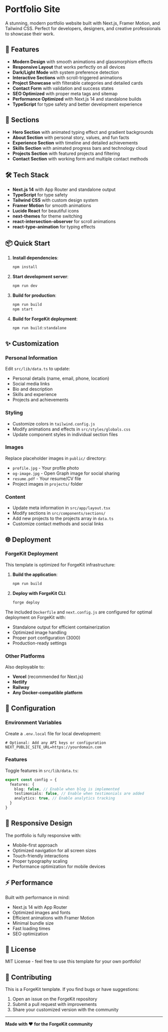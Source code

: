 # Portfolio Site

A stunning, modern portfolio website built with Next.js, Framer Motion, and Tailwind CSS. Perfect for developers, designers, and creative professionals to showcase their work.

## 🚀 Features

- **Modern Design** with smooth animations and glassmorphism effects
- **Responsive Layout** that works perfectly on all devices
- **Dark/Light Mode** with system preference detection
- **Interactive Sections** with scroll-triggered animations
- **Project Showcase** with filterable categories and detailed cards
- **Contact Form** with validation and success states
- **SEO Optimized** with proper meta tags and sitemap
- **Performance Optimized** with Next.js 14 and standalone builds
- **TypeScript** for type safety and better development experience

## 🎨 Sections

- **Hero Section** with animated typing effect and gradient backgrounds
- **About Section** with personal story, values, and fun facts
- **Experience Section** with timeline and detailed achievements
- **Skills Section** with animated progress bars and technology cloud
- **Projects Section** with featured projects and filtering
- **Contact Section** with working form and multiple contact methods

## 🛠️ Tech Stack

- **Next.js 14** with App Router and standalone output
- **TypeScript** for type safety
- **Tailwind CSS** with custom design system
- **Framer Motion** for smooth animations
- **Lucide React** for beautiful icons
- **next-themes** for theme switching
- **react-intersection-observer** for scroll animations
- **react-type-animation** for typing effects

## 📦 Quick Start

1. **Install dependencies**:
   ```bash
   npm install
   ```

2. **Start development server**:
   ```bash
   npm run dev
   ```

3. **Build for production**:
   ```bash
   npm run build
   npm start
   ```

4. **Build for ForgeKit deployment**:
   ```bash
   npm run build:standalone
   ```

## ✨ Customization

### Personal Information
Edit `src/lib/data.ts` to update:
- Personal details (name, email, phone, location)
- Social media links
- Bio and description
- Skills and experience
- Projects and achievements

### Styling
- Customize colors in `tailwind.config.js`
- Modify animations and effects in `src/styles/globals.css`
- Update component styles in individual section files

### Images
Replace placeholder images in `public/` directory:
- `profile.jpg` - Your profile photo
- `og-image.jpg` - Open Graph image for social sharing
- `resume.pdf` - Your resume/CV file
- Project images in `projects/` folder

### Content
- Update meta information in `src/app/layout.tsx`
- Modify sections in `src/components/sections/`
- Add new projects to the projects array in `data.ts`
- Customize contact methods and social links

## 🌐 Deployment

### ForgeKit Deployment
This template is optimized for ForgeKit infrastructure:

1. **Build the application**:
   ```bash
   npm run build
   ```

2. **Deploy with ForgeKit CLI**:
   ```bash
   forge deploy
   ```

The included `Dockerfile` and `next.config.js` are configured for optimal deployment on ForgeKit with:
- Standalone output for efficient containerization
- Optimized image handling
- Proper port configuration (3000)
- Production-ready settings

### Other Platforms
Also deployable to:
- **Vercel** (recommended for Next.js)
- **Netlify**
- **Railway**
- **Any Docker-compatible platform**

## 🔧 Configuration

### Environment Variables
Create a `.env.local` file for local development:
```env
# Optional: Add any API keys or configuration
NEXT_PUBLIC_SITE_URL=https://yourdomain.com
```

### Features
Toggle features in `src/lib/data.ts`:
```typescript
export const config = {
  features: {
    blog: false, // Enable when blog is implemented
    testimonials: false, // Enable when testimonials are added
    analytics: true, // Enable analytics tracking
  }
}
```

## 📱 Responsive Design

The portfolio is fully responsive with:
- Mobile-first approach
- Optimized navigation for all screen sizes
- Touch-friendly interactions
- Proper typography scaling
- Performance optimization for mobile devices

## ⚡ Performance

Built with performance in mind:
- Next.js 14 with App Router
- Optimized images and fonts
- Efficient animations with Framer Motion
- Minimal bundle size
- Fast loading times
- SEO optimization

## 📄 License

MIT License - feel free to use this template for your own portfolio!

## 🤝 Contributing

This is a ForgeKit template. If you find bugs or have suggestions:
1. Open an issue on the ForgeKit repository
2. Submit a pull request with improvements
3. Share your customized version with the community

---

**Made with ❤️ for the ForgeKit community**